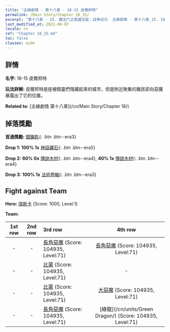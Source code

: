 ```yaml
---
title: "主線劇情 - 第十八章 - 18-15 皮爾邦特"
permalink: /Main Story/Chapter 18_15/
excerpt: "第十八章 - 15. 魔法门之英雄无敌：战争纪元  主線劇情 - 第十八章_15. 18-15 皮爾邦特"
last_modified_at: 2021-06-07
locale: cn
ref: "Chapter 18_15.md"
toc: false
classes: wide
---
```


## 詳情

 **名字:** 18-15 皮爾邦特

 **玩法詳解:** 皮爾邦特是座被精靈們隱藏起來的城市，但是附近聚集的難民卻向惡魔暴露出了它的位置。

 **Related to:** [主線劇情 第十八章](/cn/Main Story/Chapter 18/)

## 掉落獎勵

 **首通獎勵:** [銀鑰匙](/cn/Items/con_693/){: .btn .btn--era3}

 **Drop 1:** **100% 1x** [神話礦石](/cn/Items/mat_61/){: .btn .btn--era5}

 **Drop 2:** **60% 0x** [傳說木材](/cn/Items/mat_55/){: .btn .btn--era4}, **40% 1x** [傳說木材](/cn/Items/mat_55/){: .btn .btn--era4}

 **Drop 3:** **100% 1x** [法術卷軸](/cn/Items/con_694/){: .btn .btn--era3}


## Fight against Team
 **Hero:** [瑞斯卡](/cn/heroes/Rashka/) (Score: 1000, Level:1)

 **Team:**


  | 1st row | 2nd row | 3rd row | 4th row |
  |:----:|:----:|:----|:----:|
  | - | - | [長角惡魔](/cn/units/Demon/) (Score: 104935, Level:71)  | [長角惡魔](/cn/units/Demon/) (Score: 104935, Level:71)  |
  | - | - | [比蒙](/cn/units/Behemoth/) (Score: 104935, Level:71)  | - |
  | - | - | [比蒙](/cn/units/Behemoth/) (Score: 104935, Level:71)  | [大惡魔](/cn/units/Devil/) (Score: 104935, Level:71)  |
  | - | - | [長角惡魔](/cn/units/Demon/) (Score: 104935, Level:71)  | [綠龍](/cn/units/Green Dragon/) (Score: 104935, Level:71)  |


